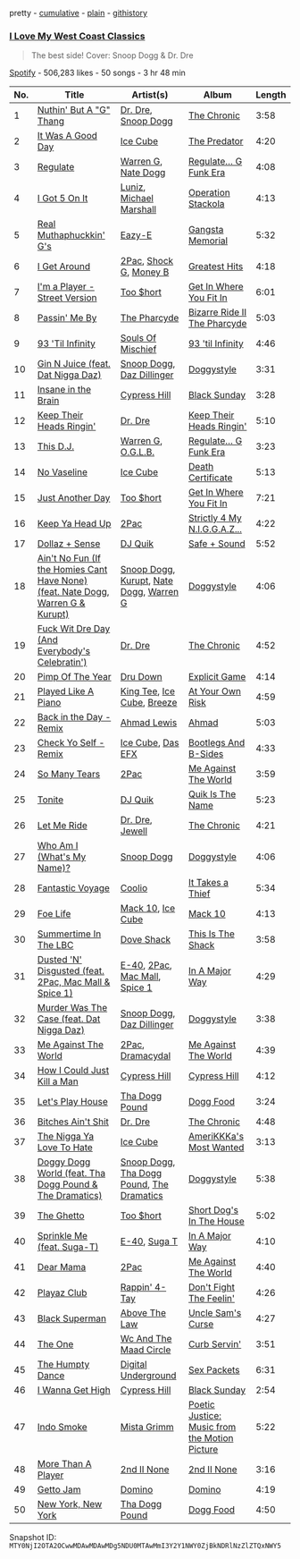 pretty - [cumulative](/playlists/cumulative/37i9dQZF1DX9sQDbOMReFI.md) - [plain](/playlists/plain/37i9dQZF1DX9sQDbOMReFI) - [githistory](https://github.githistory.xyz/mackorone/spotify-playlist-archive/blob/main/playlists/plain/37i9dQZF1DX9sQDbOMReFI)

### [I Love My West Coast Classics](https://open.spotify.com/playlist/37i9dQZF1DX9sQDbOMReFI)

> The best side! Cover: Snoop Dogg & Dr\. Dre

[Spotify](https://open.spotify.com/user/spotify) - 506,283 likes - 50 songs - 3 hr 48 min

| No. | Title | Artist(s) | Album | Length |
|---|---|---|---|---|
| 1 | [Nuthin' But A "G" Thang](https://open.spotify.com/track/4YtoipFgf4k0AfD17ZfD5X) | [Dr\. Dre](https://open.spotify.com/artist/6DPYiyq5kWVQS4RGwxzPC7), [Snoop Dogg](https://open.spotify.com/artist/7hJcb9fa4alzcOq3EaNPoG) | [The Chronic](https://open.spotify.com/album/6vdFSyhPjL4dZFkgRtToXH) | 3:58 |
| 2 | [It Was A Good Day](https://open.spotify.com/track/2qOm7ukLyHUXWyR4ZWLwxA) | [Ice Cube](https://open.spotify.com/artist/3Mcii5XWf6E0lrY3Uky4cA) | [The Predator](https://open.spotify.com/album/71HM1CMYWeZzws8pyiEn46) | 4:20 |
| 3 | [Regulate](https://open.spotify.com/track/7nYvUtkQMx1v80S2FH2s9J) | [Warren G](https://open.spotify.com/artist/2B4ZHz4QDWJTXPFPgO5peE), [Nate Dogg](https://open.spotify.com/artist/1Oa0bMld0A3u5OTYfMzp5h) | [Regulate… G Funk Era](https://open.spotify.com/album/2VMGv3inRLPM4GOMXf37qu) | 4:08 |
| 4 | [I Got 5 On It](https://open.spotify.com/track/4IYKjN1DrYzxKXt0umJqsG) | [Luniz](https://open.spotify.com/artist/3z3g65U7mmyyBmmDfsQK9x), [Michael Marshall](https://open.spotify.com/artist/2FT75iYuWmycqYrXbVD9cn) | [Operation Stackola](https://open.spotify.com/album/5pMShIZc6oWiEtcQvXsKfb) | 4:13 |
| 5 | [Real Muthaphuckkin' G's](https://open.spotify.com/track/53BZ6XygAoubR5DU5w38Vq) | [Eazy\-E](https://open.spotify.com/artist/7B4hKK0S9QYnaoqa9OuwgX) | [Gangsta Memorial](https://open.spotify.com/album/63e4jpPrJzjGsTxM4QOOFb) | 5:32 |
| 6 | [I Get Around](https://open.spotify.com/track/74kHlIr01X459gqsSdNilW) | [2Pac](https://open.spotify.com/artist/1ZwdS5xdxEREPySFridCfh), [Shock G](https://open.spotify.com/artist/7mFqeqDcctDWHGKY2AIAMl), [Money B](https://open.spotify.com/artist/6VH75hkpvvNBk8qKVPUUwl) | [Greatest Hits](https://open.spotify.com/album/1WBZyULtlANBKed7Zf9cDP) | 4:18 |
| 7 | [I'm a Player \- Street Version](https://open.spotify.com/track/4XiZFtOlgXYtrp88tGNnk8) | [Too $hort](https://open.spotify.com/artist/4sb7rZNN93BSS6Gqgepo4v) | [Get In Where You Fit In](https://open.spotify.com/album/21dTXIKc4O3tNNHMiOsOQ1) | 6:01 |
| 8 | [Passin' Me By](https://open.spotify.com/track/4G3dZN9o3o2X4VKwt4CLts) | [The Pharcyde](https://open.spotify.com/artist/7yk35uHNQclPXFGFoTU44w) | [Bizarre Ride II The Pharcyde](https://open.spotify.com/album/48kU5gP41TqZEw32Cwhsna) | 5:03 |
| 9 | [93 'Til Infinity](https://open.spotify.com/track/0PV1TFUMTBrDETzW6KQulB) | [Souls Of Mischief](https://open.spotify.com/artist/5Rzqmz1zAszembFHGZQuAt) | [93 'til Infinity](https://open.spotify.com/album/7aSjaEi3OQ2aZemcJDhMb1) | 4:46 |
| 10 | [Gin N Juice \(feat\. Dat Nigga Daz\)](https://open.spotify.com/track/7sPt2cfrg7DrVP52zfvS1i) | [Snoop Dogg](https://open.spotify.com/artist/7hJcb9fa4alzcOq3EaNPoG), [Daz Dillinger](https://open.spotify.com/artist/5Jz9kKRnCRLTodCH58MyB4) | [Doggystyle](https://open.spotify.com/album/57elsC8jWIydd3qGLf5w8C) | 3:31 |
| 11 | [Insane in the Brain](https://open.spotify.com/track/1oTHteQbmJw15rPxPVXUTv) | [Cypress Hill](https://open.spotify.com/artist/4P0dddbxPil35MNN9G2MEX) | [Black Sunday](https://open.spotify.com/album/02lktkm4J7K7N8T63Gm7KX) | 3:28 |
| 12 | [Keep Their Heads Ringin'](https://open.spotify.com/track/1rylJ0VXvhOzLGNm401iaI) | [Dr\. Dre](https://open.spotify.com/artist/6DPYiyq5kWVQS4RGwxzPC7) | [Keep Their Heads Ringin'](https://open.spotify.com/album/74iv82AYPjxyWpGbt9LNuP) | 5:10 |
| 13 | [This D.J.](https://open.spotify.com/track/2ImuQo1g14CTR9hZAZD3aQ) | [Warren G](https://open.spotify.com/artist/2B4ZHz4QDWJTXPFPgO5peE), [O.G.L.B.](https://open.spotify.com/artist/23Ul4QNOkm2gasKycag0UK) | [Regulate… G Funk Era](https://open.spotify.com/album/2VMGv3inRLPM4GOMXf37qu) | 3:23 |
| 14 | [No Vaseline](https://open.spotify.com/track/4wEbikMfcSFAukCbbL06si) | [Ice Cube](https://open.spotify.com/artist/3Mcii5XWf6E0lrY3Uky4cA) | [Death Certificate](https://open.spotify.com/album/062N80S3hs96dOhFzmvfLj) | 5:13 |
| 15 | [Just Another Day](https://open.spotify.com/track/21GzqgubvWR6Iks9IbDmJE) | [Too $hort](https://open.spotify.com/artist/4sb7rZNN93BSS6Gqgepo4v) | [Get In Where You Fit In](https://open.spotify.com/album/21dTXIKc4O3tNNHMiOsOQ1) | 7:21 |
| 16 | [Keep Ya Head Up](https://open.spotify.com/track/0XRbYXQUymj9SJkrr8YK5B) | [2Pac](https://open.spotify.com/artist/1ZwdS5xdxEREPySFridCfh) | [Strictly 4 My N.I.G.G.A.Z...](https://open.spotify.com/album/7FK1855C3n1Q0RKbmvl7ll) | 4:22 |
| 17 | [Dollaz + Sense](https://open.spotify.com/track/5xEm63lXBhJKZgjRDMWH3H) | [DJ Quik](https://open.spotify.com/artist/0b2XeWDPeBiLeskT6RFqMb) | [Safe + Sound](https://open.spotify.com/album/2b0TUn2yyN7BH7LzoqYIRe) | 5:52 |
| 18 | [Ain't No Fun \(If the Homies Cant Have None\) \(feat\. Nate Dogg, Warren G & Kurupt\)](https://open.spotify.com/track/4rLpAOk5KVNcqEMK3m6Lje) | [Snoop Dogg](https://open.spotify.com/artist/7hJcb9fa4alzcOq3EaNPoG), [Kurupt](https://open.spotify.com/artist/6NyJIFHAePjHR1pFxwisqz), [Nate Dogg](https://open.spotify.com/artist/1Oa0bMld0A3u5OTYfMzp5h), [Warren G](https://open.spotify.com/artist/2B4ZHz4QDWJTXPFPgO5peE) | [Doggystyle](https://open.spotify.com/album/7f9KDGqY7X2VLBM5aA66KM) | 4:06 |
| 19 | [Fuck Wit Dre Day \(And Everybody's Celebratin'\)](https://open.spotify.com/track/04fX3oTJm5Zucg3Uf9aix0) | [Dr\. Dre](https://open.spotify.com/artist/6DPYiyq5kWVQS4RGwxzPC7) | [The Chronic](https://open.spotify.com/album/6vdFSyhPjL4dZFkgRtToXH) | 4:52 |
| 20 | [Pimp Of The Year](https://open.spotify.com/track/5f8KgDZ8aQKQii0U1qdRbC) | [Dru Down](https://open.spotify.com/artist/0WbeGaye1H1KUdYWzYlTmk) | [Explicit Game](https://open.spotify.com/album/1ROtodYSqQpGTr4Z99Vq6P) | 4:14 |
| 21 | [Played Like A Piano](https://open.spotify.com/track/623SXRZfjnTnvCAM0CT1CP) | [King Tee](https://open.spotify.com/artist/0zCyco6JHJv7zKHbyMmsut), [Ice Cube](https://open.spotify.com/artist/3Mcii5XWf6E0lrY3Uky4cA), [Breeze](https://open.spotify.com/artist/4NQZbpX2Kc5iQqna5szbEp) | [At Your Own Risk](https://open.spotify.com/album/7C8WEIuuruwfPcmWqEnvmt) | 4:59 |
| 22 | [Back in the Day \- Remix](https://open.spotify.com/track/5gUVdjfPWoaKoRiEMHBX6P) | [Ahmad Lewis](https://open.spotify.com/artist/4X3nIh5dynzfAQmy1Z5hXI) | [Ahmad](https://open.spotify.com/album/1oRFXTDboyfWXB0c1z6QiT) | 5:03 |
| 23 | [Check Yo Self \- Remix](https://open.spotify.com/track/3NGT0Td7H4Is1qrlDQJxma) | [Ice Cube](https://open.spotify.com/artist/3Mcii5XWf6E0lrY3Uky4cA), [Das EFX](https://open.spotify.com/artist/0auu2itHTxEdAMRHvx7CyG) | [Bootlegs And B\-Sides](https://open.spotify.com/album/5WMLlQk7xLN9A40jipd3xo) | 4:33 |
| 24 | [So Many Tears](https://open.spotify.com/track/0NzNKU2MJ9LCetT2uZMJH2) | [2Pac](https://open.spotify.com/artist/1ZwdS5xdxEREPySFridCfh) | [Me Against The World](https://open.spotify.com/album/3OrucS4sHv6Bl9GS4rafEk) | 3:59 |
| 25 | [Tonite](https://open.spotify.com/track/2hluGQtmPypU3tsQudCQ3U) | [DJ Quik](https://open.spotify.com/artist/0b2XeWDPeBiLeskT6RFqMb) | [Quik Is The Name](https://open.spotify.com/album/6qzvk2A6wQpy1f69hrWj3B) | 5:23 |
| 26 | [Let Me Ride](https://open.spotify.com/track/1pjDKRg5WddCDSlG5PXcKy) | [Dr\. Dre](https://open.spotify.com/artist/6DPYiyq5kWVQS4RGwxzPC7), [Jewell](https://open.spotify.com/artist/05cqfWVtssCo3KVcqEAYG3) | [The Chronic](https://open.spotify.com/album/6vdFSyhPjL4dZFkgRtToXH) | 4:21 |
| 27 | [Who Am I \(What's My Name\)?](https://open.spotify.com/track/5XhkV07Vou38wnrzwURUOC) | [Snoop Dogg](https://open.spotify.com/artist/7hJcb9fa4alzcOq3EaNPoG) | [Doggystyle](https://open.spotify.com/album/7f9KDGqY7X2VLBM5aA66KM) | 4:06 |
| 28 | [Fantastic Voyage](https://open.spotify.com/track/3QlTzofanSqDWywxEzGGE2) | [Coolio](https://open.spotify.com/artist/3y24n3XhZ96wgwRXjvS17T) | [It Takes a Thief](https://open.spotify.com/album/3AZYNdRI9wD3xaRYuqMmZB) | 5:34 |
| 29 | [Foe Life](https://open.spotify.com/track/28SF0lKRqso9SSTDpbv991) | [Mack 10](https://open.spotify.com/artist/3USpNaxpX1iNqNnQWqg9ob), [Ice Cube](https://open.spotify.com/artist/3Mcii5XWf6E0lrY3Uky4cA) | [Mack 10](https://open.spotify.com/album/0SIJmYjQu1tjhRpZpdPyAO) | 4:13 |
| 30 | [Summertime In The LBC](https://open.spotify.com/track/7yOze3trRklt4gGPGyjVwN) | [Dove Shack](https://open.spotify.com/artist/7DMSw5KOzlQ7xdub0vrcVF) | [This Is The Shack](https://open.spotify.com/album/3BlvmwV8FoCQdTs36eHTWU) | 3:58 |
| 31 | [Dusted 'N' Disgusted \(feat\. 2Pac, Mac Mall & Spice 1\)](https://open.spotify.com/track/4iL2i3kck6tRcbSGuXJOe7) | [E\-40](https://open.spotify.com/artist/3crnzLy8R4lVwaigKEOz7V), [2Pac](https://open.spotify.com/artist/1ZwdS5xdxEREPySFridCfh), [Mac Mall](https://open.spotify.com/artist/18jS3V7OkXYfDu3CEK6a0T), [Spice 1](https://open.spotify.com/artist/4TqmaFJYM8SvuhrunxpmT3) | [In A Major Way](https://open.spotify.com/album/5nRvUR1Jki1iRJi2mkbtGw) | 4:29 |
| 32 | [Murder Was The Case \(feat\. Dat Nigga Daz\)](https://open.spotify.com/track/1wb83NCHLygI2dofCeVP2c) | [Snoop Dogg](https://open.spotify.com/artist/7hJcb9fa4alzcOq3EaNPoG), [Daz Dillinger](https://open.spotify.com/artist/5Jz9kKRnCRLTodCH58MyB4) | [Doggystyle](https://open.spotify.com/album/57elsC8jWIydd3qGLf5w8C) | 3:38 |
| 33 | [Me Against The World](https://open.spotify.com/track/76wJIkA63AgwA92hUhpE2V) | [2Pac](https://open.spotify.com/artist/1ZwdS5xdxEREPySFridCfh), [Dramacydal](https://open.spotify.com/artist/4jVkIBarZULIhNDEnxDKjp) | [Me Against The World](https://open.spotify.com/album/3OrucS4sHv6Bl9GS4rafEk) | 4:39 |
| 34 | [How I Could Just Kill a Man](https://open.spotify.com/track/6l4wMAXzI8RxIysQMYZY0w) | [Cypress Hill](https://open.spotify.com/artist/4P0dddbxPil35MNN9G2MEX) | [Cypress Hill](https://open.spotify.com/album/4tQSV1ZGpwlo3dBiTRuKvM) | 4:12 |
| 35 | [Let's Play House](https://open.spotify.com/track/3IrIfSxQaRgLCTKp6ru4ez) | [Tha Dogg Pound](https://open.spotify.com/artist/60CFNa0ggWjV8OSDey8aGT) | [Dogg Food](https://open.spotify.com/album/37VmP0VgIeJWHMurcTMeJL) | 3:24 |
| 36 | [Bitches Ain't Shit](https://open.spotify.com/track/0JSCZdPOPR7d8Mfi09tIxU) | [Dr\. Dre](https://open.spotify.com/artist/6DPYiyq5kWVQS4RGwxzPC7) | [The Chronic](https://open.spotify.com/album/6vdFSyhPjL4dZFkgRtToXH) | 4:48 |
| 37 | [The Nigga Ya Love To Hate](https://open.spotify.com/track/3Mzqw2mz9YMKjjCEmypYfZ) | [Ice Cube](https://open.spotify.com/artist/3Mcii5XWf6E0lrY3Uky4cA) | [AmeriKKKa's Most Wanted](https://open.spotify.com/album/3AI5kAUjgNtZBwFRi6opDc) | 3:13 |
| 38 | [Doggy Dogg World \(feat\. Tha Dogg Pound & The Dramatics\)](https://open.spotify.com/track/4JGed8NOXDTHmcwvGuqDiw) | [Snoop Dogg](https://open.spotify.com/artist/7hJcb9fa4alzcOq3EaNPoG), [Tha Dogg Pound](https://open.spotify.com/artist/60CFNa0ggWjV8OSDey8aGT), [The Dramatics](https://open.spotify.com/artist/2W8UTum7bU7ue6m0r14H97) | [Doggystyle](https://open.spotify.com/album/57elsC8jWIydd3qGLf5w8C) | 5:38 |
| 39 | [The Ghetto](https://open.spotify.com/track/3B6WDceNe6lUQnczntRIuf) | [Too $hort](https://open.spotify.com/artist/4sb7rZNN93BSS6Gqgepo4v) | [Short Dog's In The House](https://open.spotify.com/album/3zelBkWHW8aaKkSSX1fdSt) | 5:02 |
| 40 | [Sprinkle Me \(feat\. Suga\-T\)](https://open.spotify.com/track/5C0LRpVmi4h5pIwAnujiw0) | [E\-40](https://open.spotify.com/artist/3crnzLy8R4lVwaigKEOz7V), [Suga T](https://open.spotify.com/artist/4cX9ggFy3pBFNyJOoVQCHF) | [In A Major Way](https://open.spotify.com/album/5nRvUR1Jki1iRJi2mkbtGw) | 4:10 |
| 41 | [Dear Mama](https://open.spotify.com/track/6tDxrq4FxEL2q15y37tXT9) | [2Pac](https://open.spotify.com/artist/1ZwdS5xdxEREPySFridCfh) | [Me Against The World](https://open.spotify.com/album/3OrucS4sHv6Bl9GS4rafEk) | 4:40 |
| 42 | [Playaz Club](https://open.spotify.com/track/4ZYM6R5nOZywxACY90Bsla) | [Rappin' 4\-Tay](https://open.spotify.com/artist/4tzxCsdhR0IIUNyzwrag4C) | [Don't Fight The Feelin'](https://open.spotify.com/album/1VUlxoPvDA8PfUDHTic793) | 4:26 |
| 43 | [Black Superman](https://open.spotify.com/track/4ptJmZRriw38WVG9mrW5nT) | [Above The Law](https://open.spotify.com/artist/1YStXHRj5phGb2LGCudZ6N) | [Uncle Sam's Curse](https://open.spotify.com/album/7FJYYNhnLJIp7psLUwoBBb) | 4:27 |
| 44 | [The One](https://open.spotify.com/track/4tx7dIsrwf5fICyePU8NFk) | [Wc And The Maad Circle](https://open.spotify.com/artist/2BNJSSIoivoAWGlyRb6nhq) | [Curb Servin'](https://open.spotify.com/album/5ZG9lsrp6Dw9nYH7V2Jsuh) | 3:51 |
| 45 | [The Humpty Dance](https://open.spotify.com/track/0YEC3pNS0uIKvZb5u4lgsu) | [Digital Underground](https://open.spotify.com/artist/7jocoSCuCtpCxCI6IbP8ye) | [Sex Packets](https://open.spotify.com/album/6HWrL7hDFxfc8Z17JI9JIL) | 6:31 |
| 46 | [I Wanna Get High](https://open.spotify.com/track/2icouZbxwqoL63gHhO2vGd) | [Cypress Hill](https://open.spotify.com/artist/4P0dddbxPil35MNN9G2MEX) | [Black Sunday](https://open.spotify.com/album/02lktkm4J7K7N8T63Gm7KX) | 2:54 |
| 47 | [Indo Smoke](https://open.spotify.com/track/63KcYWznO0w3J5wymiT9QK) | [Mista Grimm](https://open.spotify.com/artist/5kPhNBw1YtAwQgYUETh8iK) | [Poetic Justice: Music from the Motion Picture](https://open.spotify.com/album/4cexzIEP1mkthBusUZZeB3) | 5:22 |
| 48 | [More Than A Player](https://open.spotify.com/track/3dEOHQ7KHzgBSStXvj6Df1) | [2nd II None](https://open.spotify.com/artist/1rlHVdoyfG6pQkzcMWI4dr) | [2nd II None](https://open.spotify.com/album/0xwxoALWTPNBxB6Xq9Fy66) | 3:16 |
| 49 | [Getto Jam](https://open.spotify.com/track/2mGxDOaHdBWnJY7V0In8Vx) | [Domino](https://open.spotify.com/artist/31jkjldc2rO3Ko4O6gGAl1) | [Domino](https://open.spotify.com/album/0RePnBPZPGezxSLMAKXBzR) | 4:19 |
| 50 | [New York, New York](https://open.spotify.com/track/3ooAjhyOZ1xttGD0iq1GVO) | [Tha Dogg Pound](https://open.spotify.com/artist/5UtQf6Eqewo02lVCo3lImQ) | [Dogg Food](https://open.spotify.com/album/7l1KUvadF1rcUXRhviJXXD) | 4:50 |

Snapshot ID: `MTY0NjI2OTA2OCwwMDAwMDAwMDg5NDU0MTAwMmI3Y2Y1NWY0ZjBkNDRlNzZlZTQxNWY5`